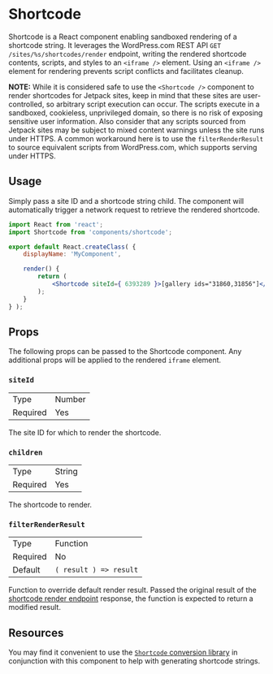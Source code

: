 Shortcode
=========

Shortcode is a React component enabling sandboxed rendering of a shortcode string. It leverages the WordPress.com REST API `GET /sites/%s/shortcodes/render` endpoint, writing the rendered shortcode contents, scripts, and styles to an `<iframe />` element. Using an `<iframe />` element for rendering prevents script conflicts and facilitates cleanup.

__NOTE:__ While it is considered safe to use the `<Shortcode />` component to render shortcodes for Jetpack sites, keep in mind that these sites are user-controlled, so arbitrary script execution can occur. The scripts execute in a sandboxed, cookieless, unprivileged domain, so there is no risk of exposing sensitive user information. Also consider that any scripts sourced from Jetpack sites may be subject to mixed content warnings unless the site runs under HTTPS. A common workaround here is to use the `filterRenderResult` to source equivalent scripts from WordPress.com, which supports serving under HTTPS.

## Usage

Simply pass a site ID and a shortcode string child. The component will automatically trigger a network request to retrieve the rendered shortcode.

```jsx
import React from 'react';
import Shortcode from 'components/shortcode';

export default React.createClass( {
	displayName: 'MyComponent',

	render() {
		return (
			<Shortcode siteId={ 6393289 }>[gallery ids="31860,31856"]</Shortcode>
		);
	}
} );
```

## Props

The following props can be passed to the Shortcode component. Any additional props will be applied to the rendered `iframe` element.

### `siteId`

<table>
	<tr><td>Type</td><td>Number</td></tr>
	<tr><td>Required</td><td>Yes</td></tr>
</table>

The site ID for which to render the shortcode.

### `children`

<table>
	<tr><td>Type</td><td>String</td></tr>
	<tr><td>Required</td><td>Yes</td></tr>
</table>

The shortcode to render.

### `filterRenderResult`

<table>
	<tr><td>Type</td><td>Function</td></tr>
	<tr><td>Required</td><td>No</td></tr>
	<tr><td>Default</td><td><code>( result ) => result</code></td></tr>
</table>

Function to override default render result. Passed the original result of the [shortcode render endpoint](https://developer.wordpress.com/docs/api/1.1/get/sites/%24site/shortcodes/render/) response, the function is expected to return a modified result.

## Resources

You may find it convenient to use the [`Shortcode` conversion library](https://github.com/Automattic/wp-calypso/tree/master/client/lib/shortcode) in conjunction with this component to help with generating shortcode strings.
